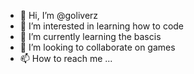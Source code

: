 - 👋 Hi, I’m @goliverz
- 👀 I’m interested in learning how to code
- 🌱 I’m currently learning the bascis
- 💞️ I’m looking to collaborate on games
- 📫 How to reach me ...

<!---
goliverz/goliverz is a ✨ special ✨ repository because its `README.md` (this file) appears on your GitHub profile.
You can click the Preview link to take a look at your changes.
--->
